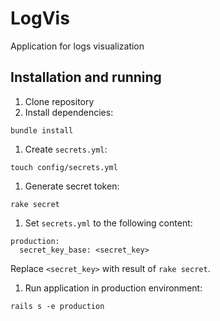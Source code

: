 #   LogVis
Application for logs visualization

## Installation and running
1. Clone repository
1. Install dependencies:

  ```
  bundle install
  ```

1. Create `secrets.yml`:
  ```
  touch config/secrets.yml
  ```

1. Generate secret token:
  ```
  rake secret
  ```

1. Set `secrets.yml` to the following content:
  ```
  production:
    secret_key_base: <secret_key>
  ```
Replace `<secret_key>` with result of `rake secret`.

1. Run application in production environment: 

  ```
  rails s -e production
  ```
